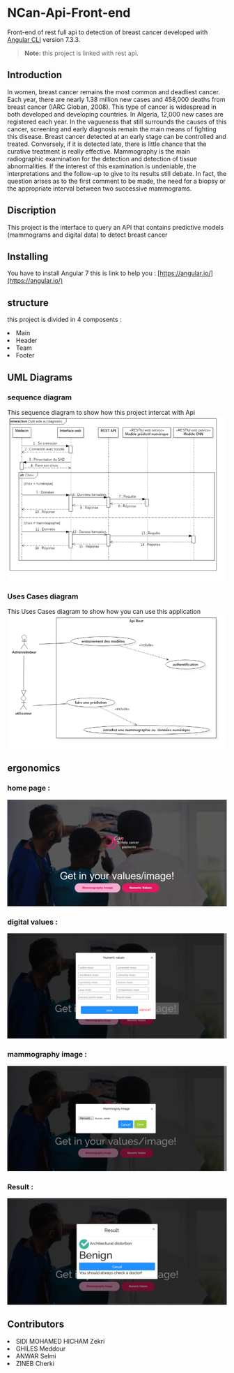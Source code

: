 
#  NCan-Api-Front-end

Front-end of rest full api to detection of breast cancer developed with  [Angular CLI](https://github.com/angular/angular-cli) version 7.3.3.
> **Note:** this project is linked with rest api.
## Introduction
In women, breast cancer remains the most common and deadliest cancer. Each year, there are nearly 1.38 million new cases and 458,000 deaths from breast cancer (IARC Globan, 2008). This type of cancer is widespread in both developed and developing countries. In Algeria, 12,000 new cases are registered each year.
In the vagueness that still surrounds the causes of this cancer, screening and early diagnosis remain the main means of fighting this disease. Breast cancer detected at an early stage can be controlled and treated. Conversely, if it is detected late, there is little chance that the curative treatment is really effective.
Mammography is the main radiographic examination for the detection and detection of tissue abnormalities. If the interest of this examination is undeniable, the interpretations and the follow-up to give to its results still debate. In fact, the question arises as to the first comment to be made, the need for a biopsy or the appropriate interval between two successive mammograms.
## Discription 
  
This project is the interface to query an API that contains predictive models (mammograms and digital data) to detect breast cancer

## Installing
You have to install Angular 7  this is link to help you : 
[https://angular.io/](https://angular.io/)

## structure
this project is divided in 4 composents :
<lu>
<li> Main</li>
<li> Header</li>
<li> Team</li>
<li> Footer</li>
</lu>

## UML Diagrams
### sequence diagram

This sequence diagram to show how this project intercat with Api
<img src = "seq.png" alt="this is image">

### Uses Cases diagram
This Uses Cases   diagram to show how you can use this application 
<img src = "cas.png" alt="this is image">

##  ergonomics
### home page : 
<img src = "interface.png" alt="this is image">

### digital values : 
<img src = "input_numeric.png" alt="this is image">

### mammography image : 
<img src = "input_image.png" alt="this is image">

### Result : 
<img src = "result_mamm.png" alt="this is image">



## Contributors
<lu>
<li> SIDI MOHAMED HICHAM Zekri</li>
<li> GHILES Meddour</li>
<li> ANWAR Selmi</li>
<li> ZINEB Cherki</li>
</lu>
